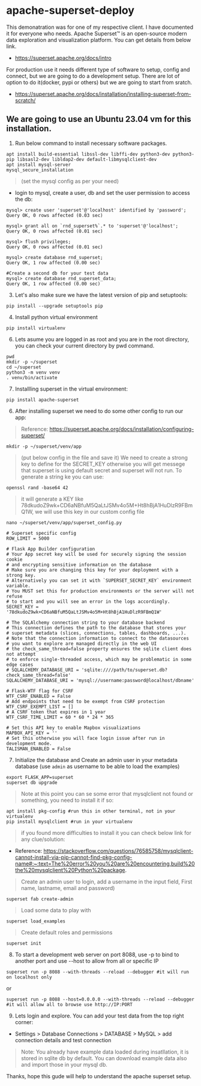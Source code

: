 # apache-superset-deploy
This demonatration was for one of my respective client. I have documented it for everyone who needs.
Apache Superset™ is an open-source modern data exploration and visualization platform.
You can get details from below link.
- https://superset.apache.org/docs/intro

For production use it needs different type of software to setup, config and connect, but we are going to do a development setup.
There are lot of option to do it(docker, pypi or others) but we are going to start from sratch.
- https://superset.apache.org/docs/installation/installing-superset-from-scratch/

## We are going to use an Ubuntu 23.04 vm for this installation.
1. Run below command to install necessary software packages.
```
apt install build-essential libssl-dev libffi-dev python3-dev python3-pip libsasl2-dev libldap2-dev default-libmysqlclient-dev
apt install mysql-server
mysql_secure_installation
```
> (set the mysql config as per your need)

- login to mysql, create a user, db and set the user permission to access the db:
```
mysql> create user 'superset'@'localhost' identified by 'password';
Query OK, 0 rows affected (0.03 sec)

mysql> grant all on `rnd_superset%`.* to 'superset'@'localhost';
Query OK, 0 rows affected (0.01 sec)

mysql> flush privileges;
Query OK, 0 rows affected (0.01 sec)

mysql> create database rnd_superset;
Query OK, 1 row affected (0.00 sec)

#Create a second db for your test data
mysql> create database rnd_superset_data;
Query OK, 1 row affected (0.00 sec)
```

3. Let's also make sure we have the latest version of pip and setuptools:
```
pip install --upgrade setuptools pip
```
4. Install python virtual environment
```
pip install virtualenv
```
6. Lets asume you are logged in as root and you are in the root directory, you can check your current directory by pwd command.
```
pwd
mkdir -p ~/superset
cd ~/superset
python3 -m venv venv
. venv/bin/activate
```
7. Installling superset in the virtual environment:
```
pip install apache-superset
```
6. After installing superset we need to do some other config to run our app:
> Reference: https://superset.apache.org/docs/installation/configuring-superset/

```
mkdir -p ~/superset/venv/app
```
> (put below config in the file and save it)
> We need to create a strong key to define for the SECRET_KEY otherwise you will get messege that superset is using default secret and superset will not run. To generate a string ke you can use:
```
openssl rand -base64 42
```
> it will generate a KEY like 78dkudoZ9wk+CD6aNBfuM5QaLtJSMv4o5M+Ht8hBjA1HuDlzR9FBmQ1W, we will use this key in our custom config file

```
nano ~/superset/venv/app/superset_config.py
```
```
# Superset specific config
ROW_LIMIT = 5000

# Flask App Builder configuration
# Your App secret key will be used for securely signing the session cookie
# and encrypting sensitive information on the database
# Make sure you are changing this key for your deployment with a strong key.
# Alternatively you can set it with `SUPERSET_SECRET_KEY` environment variable.
# You MUST set this for production environments or the server will not refuse
# to start and you will see an error in the logs accordingly.
SECRET_KEY = '78dkudoZ9wk+CD6aNBfuM5QaLtJSMv4o5M+Ht8hBjA1HuDlzR9FBmQ1W'

# The SQLAlchemy connection string to your database backend
# This connection defines the path to the database that stores your
# superset metadata (slices, connections, tables, dashboards, ...).
# Note that the connection information to connect to the datasources
# you want to explore are managed directly in the web UI
# the check_same_thread=false property ensures the sqlite client does not attempt
# to enforce single-threaded access, which may be problematic in some edge cases
# SQLALCHEMY_DATABASE_URI = 'sqlite:////path/to/superset.db?check_same_thread=false'
SQLALCHEMY_DATABASE_URI = 'mysql://username:password@localhost/dbname'

# Flask-WTF flag for CSRF
WTF_CSRF_ENABLED = False
# Add endpoints that need to be exempt from CSRF protection
WTF_CSRF_EXEMPT_LIST = []
# A CSRF token that expires in 1 year
WTF_CSRF_TIME_LIMIT = 60 * 60 * 24 * 365

# Set this API key to enable Mapbox visualizations
MAPBOX_API_KEY = ''
# Set this otherwise you will face login issue after run in development mode.
TALISMAN_ENABLED = False
```


7. Initialize the database and Create an admin user in your metadata database (use `admin` as username to be able to load the examples)
```
export FLASK_APP=superset
superset db upgrade
```
> Note at this point you can se some error that mysqlclient not found or something, you need to install it if so:
```
apt install pkg-config #run this in other terminal, not in your virtualenv
pip install mysqlclient #run in your virtualenv
```
> if you found more difficulties to install it you can check below link for any clue/solution:
- Reference: https://stackoverflow.com/questions/76585758/mysqlclient-cannot-install-via-pip-cannot-find-pkg-config-name#:~:text=The%20error%20you%20are%20encountering,build%20the%20mysqlclient%20Python%20package.
> Create an admin user to login, add a username in the input field, First name, lastname, email and password)
```
superset fab create-admin
```
> Load some data to play with
```
superset load_examples
```
> Create default roles and permissions
```
superset init
```
8. To start a development web server on port 8088, use -p to bind to another port and use --host to allow from all or specific IP
```
superset run -p 8088 --with-threads --reload --debugger #it will run on localhost only
```
or
```
superset run -p 8088 --host=0.0.0.0 --with-threads --reload --debugger #it will allow all to browse use http://IP:PORT
```
9. Lets login and explore. You can add your test data from the top right corner:
- Settings > Database Connections > DATABASE > MySQL > add connection details and test connection
> Note: You already have example data loaded during insatllation, it is stored in sqlite db by default. You can download example data also and import those in your mysql db.

Thanks, hope this gude will help to understand the apache superset setup.






